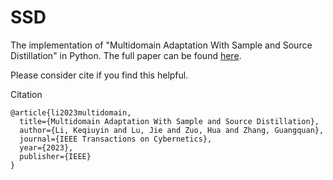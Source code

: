 # SSD
The implementation of "Multidomain Adaptation With Sample and Source Distillation" in Python. 
The full paper can be found [here](https://ieeexplore.ieee.org/document/10029939).

Please consider cite if you find this helpful.

Citation
```
@article{li2023multidomain,
  title={Multidomain Adaptation With Sample and Source Distillation},
  author={Li, Keqiuyin and Lu, Jie and Zuo, Hua and Zhang, Guangquan},
  journal={IEEE Transactions on Cybernetics},
  year={2023},
  publisher={IEEE}
}
